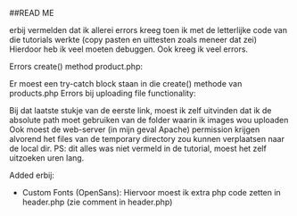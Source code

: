 ##READ ME

erbij vermelden dat ik allerei errors kreeg toen ik met de letterlijke code van die tutorials werkte (copy pasten en uittesten zoals meneer dat zei) Hierdoor heb ik veel moeten debuggen. Ook kreeg ik veel errors.

Errors create() method product.php:

Er moest een try-catch block staan in die create() methode van products.php
Errors bij uploading file functionality:

Bij dat laatste stukje van de eerste link, moest ik zelf uitvinden dat ik de absolute path moet gebruiken van de folder waarin ik images wou uploaden
Ook moest de web-server (in mijn geval Apache) permission krijgen alvorend het files van de temporary directory zou kunnen verplaatsen naar de local dir. PS: dit alles was niet vermeld in de tutorial, moest het zelf uitzoeken uren lang.

Added erbij:

- Custom Fonts (OpenSans): Hiervoor moest ik extra php code zetten in header.php (zie comment <!----FONT-CONTROL PHP CODE --> in header.php)
